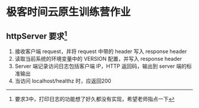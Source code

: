 # 极客时间云原生训练营作业
## httpServer 要求[^1]
1. 接收客户端 request，并将 request 中带的 header 写入 response header
2. 读取当前系统的环境变量中的 VERSION 配置，并写入 response header
3. Server 端记录访问日志包括客户端 IP，HTTP 返回码，输出到 server 端的标准输出
4. 当访问 localhost/healthz 时，应返回200

[^1]: 要求3中，打印日志的功能想了好久都没有实现，希望老师指点一下
